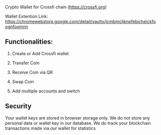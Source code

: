 Crypto Wallet for Crossfi chain (https://crossfi.org)

Wallet Extention Link: https://chromewebstore.google.com/detail/vaultx/jcmbmcliknpfebicheickfoognfoomnn

## Functionalities:

1) Create or Add Crossfi wallet

2) Transfer Coin

3) Receive Coin via QR 

4) Swap Coin

5) Add multiple accounts and switch


## Security

Your wallet keys are stored in browser storage only. We do not store any personal data or wallet key in our database. We do track your blockchain transactions made via our wallet for statistics
